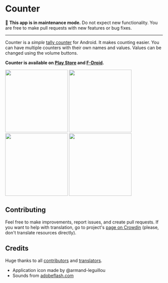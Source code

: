 # Counter

🚧 **This app is in maintenance mode.** Do not expect new functionality. You are free to make pull
requests with new features or bug fixes.

---

Counter is a *simple* [tally counter](https://en.wikipedia.org/wiki/Tally_counter) for Android. It
makes counting easier. You can have multiple counters with their own names and values. Values can be
changed using the volume buttons.

**Counter is available on [Play Store](https://play.google.com/store/apps/details?id=me.tsukanov.counter)
and [F-Droid](https://f-droid.org/repository/browse/?fdid=me.tsukanov.counter).**

<img src="https://github.com/gentlecat/counter/assets/460525/178e5186-ac3c-4b0d-b858-d8916b47c7f3" width="200" />
<img src="https://github.com/gentlecat/counter/assets/460525/ca6e029a-3418-40e7-92a3-90c6449e9142" width="200" />
<img src="https://github.com/gentlecat/counter/assets/460525/f39d141b-ca4c-4fe3-86db-2fdd74b9e2fb" width="200" />
<img src="https://github.com/gentlecat/counter/assets/460525/7b44a0c5-6242-4aa7-8c8f-26db8fc2b5df" width="200" />

## Contributing

Feel free to make improvements, report issues, and create pull requests. If you want to help with
translation, go to project's [page on Crowdin](http://crowdin.net/project/simple-counter) (please,
don't translate resources directly).

## Credits

Huge thanks to all [contributors](https://github.com/gentlecat/counter/contributors)
and [translators](https://crowdin.net/project/simple-counter).

* Application icon made by @armand-leguillou
* Sounds from [adobeflash.com](https://www.adobeflash.com/download/sounds/clicks/)
